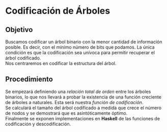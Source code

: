 Codificación de Árboles
===================

## Objetivo

Buscamos codificar un árbol binario con la menor cantidad de información posible.
Es decir, con el mínimo número de bits que podamos. La única condición es que la
codificación sea unívoca para permitir recuperar el árbol codificado.  
Nos centraremos en codificar la estructura del árbol.


## Procedimiento

Se empezará definiendo una *relación total de orden* entre los árboles binarios, lo
que nos llevará a probar la existencia de una función creciente de árboles a naturales.
Esta será nuestra *función de codificación*.  
Se calculará el tamaño del árbol codificado a medida que crece el número de nodos y se
demostrará que es asintóticamente óptimo.  
Finalmente se exponen implementaciones en **Haskell** de las funciones de codificación y descodificación.
